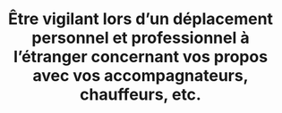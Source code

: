 ---
thematique: thematique-qP7AaYEirvtU1XIjwcSea
risk: Prendre le risque de fournir des indications susceptibles d’attirer la convoitise
  d’une personne malveillante.
title: Être vigilant lors d’un déplacement personnel et professionnel à l’étranger
  concernant vos propos avec vos accompagnateurs, chauffeurs, etc.
uuid: good-practice-vzUSoHelHAYxikMEe75Yj
visibleInCms: true
vulnerability: Prendre le risque de fournir des indications susceptibles d’attirer
  la convoitise d’une personne malveillante.
---